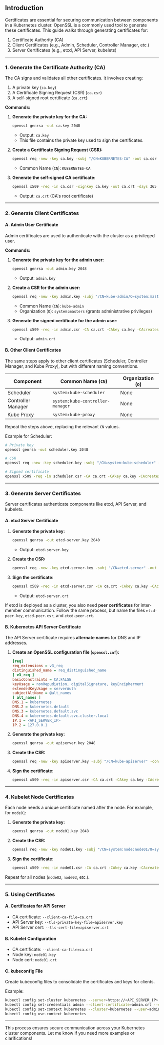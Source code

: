 
## **Introduction**

Certificates are essential for securing communication between components in a Kubernetes cluster. OpenSSL is a commonly used tool to generate these certificates. This guide walks through generating certificates for:
1. Certificate Authority (CA)
2. Client Certificates (e.g., Admin, Scheduler, Controller Manager, etc.)
3. Server Certificates (e.g., etcd, API Server, kubelets)

---

### **1. Generate the Certificate Authority (CA)**

The CA signs and validates all other certificates. It involves creating:
1. A private key (`ca.key`)
2. A Certificate Signing Request (CSR) (`ca.csr`)
3. A self-signed root certificate (`ca.crt`)

**Commands:**

1. **Generate the private key for the CA:**
   ```bash
   openssl genrsa -out ca.key 2048
   ```
   - Output: `ca.key`
   - This file contains the private key used to sign the certificates.

2. **Create a Certificate Signing Request (CSR):**
   ```bash
   openssl req -new -key ca.key -subj "/CN=KUBERNETES-CA" -out ca.csr
   ```
   - Common Name (`CN`): `KUBERNETES-CA`

3. **Generate the self-signed CA certificate:**
   ```bash
   openssl x509 -req -in ca.csr -signkey ca.key -out ca.crt -days 365
   ```
   - Output: `ca.crt` (CA's root certificate)

---

### **2. Generate Client Certificates**

#### **A. Admin User Certificate**

Admin certificates are used to authenticate with the cluster as a privileged user.

**Commands:**

1. **Generate the private key for the admin user:**
   ```bash
   openssl genrsa -out admin.key 2048
   ```
   - Output: `admin.key`

2. **Create a CSR for the admin user:**
   ```bash
   openssl req -new -key admin.key -subj "/CN=kube-admin/O=system:masters" -out admin.csr
   ```
   - Common Name (`CN`): `kube-admin`
   - Organization (`O`): `system:masters` (grants administrative privileges)

3. **Generate the signed certificate for the admin user:**
   ```bash
   openssl x509 -req -in admin.csr -CA ca.crt -CAkey ca.key -CAcreateserial -out admin.crt -days 365
   ```
   - Output: `admin.crt`

#### **B. Other Client Certificates**

The same steps apply to other client certificates (Scheduler, Controller Manager, and Kube Proxy), but with different naming conventions.

| Component               | Common Name (`CN`)       | Organization (`O`) |
|--------------------------|--------------------------|---------------------|
| Scheduler               | `system:kube-scheduler`  | None                |
| Controller Manager      | `system:kube-controller-manager` | None         |
| Kube Proxy              | `system:kube-proxy`      | None                |

Repeat the steps above, replacing the relevant `CN` values.

Example for Scheduler:
```bash
# Private key
openssl genrsa -out scheduler.key 2048

# CSR
openssl req -new -key scheduler.key -subj "/CN=system:kube-scheduler" -out scheduler.csr

# Signed certificate
openssl x509 -req -in scheduler.csr -CA ca.crt -CAkey ca.key -CAcreateserial -out scheduler.crt -days 365
```

---

### **3. Generate Server Certificates**

Server certificates authenticate components like etcd, API Server, and kubelets.

#### **A. etcd Server Certificate**

1. **Generate the private key:**
   ```bash
   openssl genrsa -out etcd-server.key 2048
   ```
   - Output: `etcd-server.key`

2. **Create the CSR:**
   ```bash
   openssl req -new -key etcd-server.key -subj "/CN=etcd-server" -out etcd-server.csr
   ```

3. **Sign the certificate:**
   ```bash
   openssl x509 -req -in etcd-server.csr -CA ca.crt -CAkey ca.key -CAcreateserial -out etcd-server.crt -days 365
   ```
   - Output: `etcd-server.crt`

If etcd is deployed as a cluster, you also need **peer certificates** for inter-member communication. Follow the same process, but name the files `etcd-peer.key`, `etcd-peer.csr`, and `etcd-peer.crt`.

#### **B. Kubernetes API Server Certificate**

The API Server certificate requires **alternate names** for DNS and IP addresses.

1. **Create an OpenSSL configuration file (`openssl.cnf`):**
   ```ini
   [req]
   req_extensions = v3_req
   distinguished_name = req_distinguished_name
   [ v3_req ]
   basicConstraints = CA:FALSE
   keyUsage = nonRepudiation, digitalSignature, keyEncipherment
   extendedKeyUsage = serverAuth
   subjectAltName = @alt_names
   [ alt_names ]
   DNS.1 = kubernetes
   DNS.2 = kubernetes.default
   DNS.3 = kubernetes.default.svc
   DNS.4 = kubernetes.default.svc.cluster.local
   IP.1 = <API_SERVER_IP>
   IP.2 = 127.0.0.1
   ```

2. **Generate the private key:**
   ```bash
   openssl genrsa -out apiserver.key 2048
   ```

3. **Create the CSR:**
   ```bash
   openssl req -new -key apiserver.key -subj "/CN=kube-apiserver" -config openssl.cnf -out apiserver.csr
   ```

4. **Sign the certificate:**
   ```bash
   openssl x509 -req -in apiserver.csr -CA ca.crt -CAkey ca.key -CAcreateserial -out apiserver.crt -days 365 -extensions v3_req -extfile openssl.cnf
   ```

---

### **4. Kubelet Node Certificates**

Each node needs a unique certificate named after the node. For example, for `node01`:

1. **Generate the private key:**
   ```bash
   openssl genrsa -out node01.key 2048
   ```

2. **Create the CSR:**
   ```bash
   openssl req -new -key node01.key -subj "/CN=system:node:node01/O=system:nodes" -out node01.csr
   ```

3. **Sign the certificate:**
   ```bash
   openssl x509 -req -in node01.csr -CA ca.crt -CAkey ca.key -CAcreateserial -out node01.crt -days 365
   ```

Repeat for all nodes (`node02`, `node03`, etc.).

---

### **5. Using Certificates**

#### **A. Certificates for API Server**

- CA certificate: `--client-ca-file=ca.crt`
- API Server key: `--tls-private-key-file=apiserver.key`
- API Server cert: `--tls-cert-file=apiserver.crt`

#### **B. Kubelet Configuration**

- CA certificate: `--client-ca-file=ca.crt`
- Node key: `node01.key`
- Node cert: `node01.crt`

#### **C. kubeconfig File**

Create kubeconfig files to consolidate the certificates and keys for clients.

Example:
```bash
kubectl config set-cluster kubernetes --server=https://<API_SERVER_IP> --certificate-authority=ca.crt
kubectl config set-credentials admin --client-certificate=admin.crt --client-key=admin.key
kubectl config set-context kubernetes --cluster=kubernetes --user=admin
kubectl config use-context kubernetes
```

---

This process ensures secure communication across your Kubernetes cluster components. Let me know if you need more examples or clarifications!
